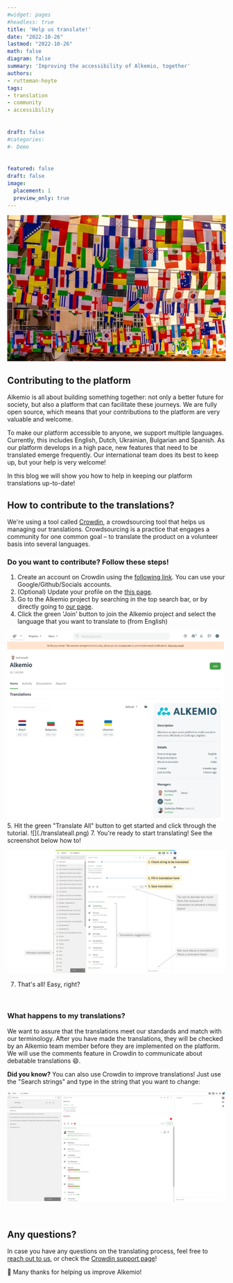 ```yaml
---
#widget: pages
#headless: true
title: 'Help us translate!'
date: "2022-10-26"
lastmod: "2022-10-26"
math: false
diagram: false
summary: 'Improving the accessibility of Alkemio, together'
authors:
- rutteman-hoyte
tags:
- translation
- community
- accessibility


draft: false
#categories:
#- Demo


featured: false
draft: false
image:
  placement: 1
  preview_only: true
---
```


![](./header.png)


## Contributing to the platform
Alkemio is all about building something together: not only a better future for society, but also a platform that can facilitate these journeys. We are fully open source, which means that your contributions to the platform are very valuable and welcome. 

To make our platform accessible to anyone, we support multiple languages. Currently, this includes English, Dutch, Ukrainian, Bulgarian and Spanish. As our platform develops in a high pace, new features that need to be translated emerge frequently. Our international team does its best to keep up, but your help is very welcome! 

In this blog we will show you how to help in keeping our platform translations up-to-date! 
<br/>

## How to contribute to the translations?
We're using a tool called [Crowdin](https://crowdin.com/), a crowdsourcing tool that helps us managing our translations. Crowdsourcing is a practice that engages a community for one common goal – to translate the product on a volunteer basis into several languages. 


### Do you want to contribute? Follow these steps!

1. Create an account on Crowdin using the [following link](https://accounts.crowdin.com/register). You can use your Google/Github/Socials accounts.
2. (Optional) Update your profile on the [this page](https://crowdin.com/settings#account).
3. Go to the Alkemio project by searching in the top search bar, or by directly going to [our page](https://crowdin.com/project/alkemio).
4. Click the green 'Join' button to join the Alkemio project and select the language that you want to translate to (from English)
<img src="./selectlanguage.png" alt="drawing" width="500"/>
5. Hit the green "Translate All" button to get started and click through the tutorial.
![](./translateall.png)
7. You're ready to start translating! See the screenshot below how to!

![](./steps.png)

7. That's all! Easy, right?
<br/>


### What happens to my translations?
We want to assure that the translations meet our standards and match with our terminology. After you have made the translations, they will be checked by an Alkemio team member before they are implemented on the platform. We will use the comments feature in Crowdin to communicate about debatable translations :smile:.

**Did you know?**
You can also use Crowdin to improve translations! Just use the "Search strings" and type in the string that you want to change: 

![](./searchstrings.png)

<br/>

## Any questions?

In case you have any questions on the translating process, feel free to [reach out to us](https://www.alkemio.foundation/support/), or check the [Crowdin support page](https://support.crowdin.com/crowdin-intro/)!

:raised_hands: Many thanks for helping us improve Alkemio!
